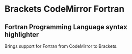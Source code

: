 # Brackets CodeMirror Fortran
## Fortran Programming Language syntax highlighter
Brings support for Fortran from CodeMirror to Brackets.
